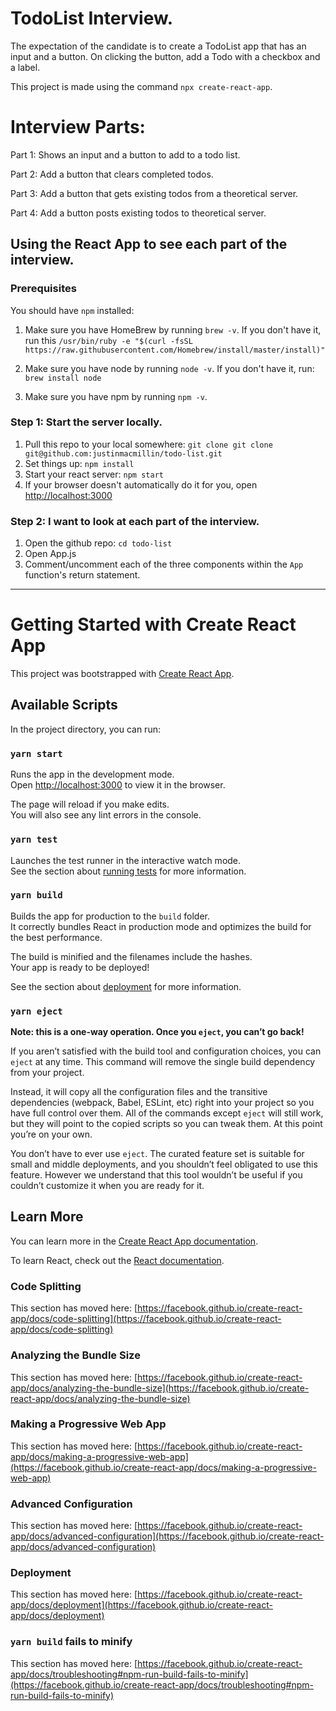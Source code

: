 # TodoList Interview.

The expectation of the candidate is to create a TodoList app that has an input and a button. On clicking the button, add a Todo with a checkbox and a label.

This project is made using the command `npx create-react-app`.

# Interview Parts:

Part 1: Shows an input and a button to add to a todo list.

Part 2: Add a button that clears completed todos.

Part 3: Add a button that gets existing todos from a theoretical server.

Part 4: Add a button posts existing todos to theoretical server.

## Using the React App to see each part of the interview.

### Prerequisites
You should have `npm` installed:

1. Make sure you have HomeBrew by running `brew -v`. If you don't have it, run this `/usr/bin/ruby -e "$(curl -fsSL https://raw.githubusercontent.com/Homebrew/install/master/install)"`

2. Make sure you have node by running `node -v`. If you don't have it, run: `brew install node`

3. Make sure you have npm by running `npm -v`.

### Step 1: Start the server locally.

1. Pull this repo to your local somewhere: `git clone git clone git@github.com:justinmacmillin/todo-list.git`
2. Set things up: `npm install`
3. Start your react server: `npm start`
4. If your browser doesn't automatically do it for you, open [http://localhost:3000](http://localhost:3000)

### Step 2: I want to look at each part of the interview.

1. Open the github repo: `cd todo-list`
2. Open App.js
3. Comment/uncomment each of the three components within the `App` function's return statement.

-------------------------------------------------------------------------------

# Getting Started with Create React App

This project was bootstrapped with [Create React App](https://github.com/facebook/create-react-app).

## Available Scripts

In the project directory, you can run:

### `yarn start`

Runs the app in the development mode.\
Open [http://localhost:3000](http://localhost:3000) to view it in the browser.

The page will reload if you make edits.\
You will also see any lint errors in the console.

### `yarn test`

Launches the test runner in the interactive watch mode.\
See the section about [running tests](https://facebook.github.io/create-react-app/docs/running-tests) for more information.

### `yarn build`

Builds the app for production to the `build` folder.\
It correctly bundles React in production mode and optimizes the build for the best performance.

The build is minified and the filenames include the hashes.\
Your app is ready to be deployed!

See the section about [deployment](https://facebook.github.io/create-react-app/docs/deployment) for more information.

### `yarn eject`

**Note: this is a one-way operation. Once you `eject`, you can’t go back!**

If you aren’t satisfied with the build tool and configuration choices, you can `eject` at any time. This command will remove the single build dependency from your project.

Instead, it will copy all the configuration files and the transitive dependencies (webpack, Babel, ESLint, etc) right into your project so you have full control over them. All of the commands except `eject` will still work, but they will point to the copied scripts so you can tweak them. At this point you’re on your own.

You don’t have to ever use `eject`. The curated feature set is suitable for small and middle deployments, and you shouldn’t feel obligated to use this feature. However we understand that this tool wouldn’t be useful if you couldn’t customize it when you are ready for it.

## Learn More

You can learn more in the [Create React App documentation](https://facebook.github.io/create-react-app/docs/getting-started).

To learn React, check out the [React documentation](https://reactjs.org/).

### Code Splitting

This section has moved here: [https://facebook.github.io/create-react-app/docs/code-splitting](https://facebook.github.io/create-react-app/docs/code-splitting)

### Analyzing the Bundle Size

This section has moved here: [https://facebook.github.io/create-react-app/docs/analyzing-the-bundle-size](https://facebook.github.io/create-react-app/docs/analyzing-the-bundle-size)

### Making a Progressive Web App

This section has moved here: [https://facebook.github.io/create-react-app/docs/making-a-progressive-web-app](https://facebook.github.io/create-react-app/docs/making-a-progressive-web-app)

### Advanced Configuration

This section has moved here: [https://facebook.github.io/create-react-app/docs/advanced-configuration](https://facebook.github.io/create-react-app/docs/advanced-configuration)

### Deployment

This section has moved here: [https://facebook.github.io/create-react-app/docs/deployment](https://facebook.github.io/create-react-app/docs/deployment)

### `yarn build` fails to minify

This section has moved here: [https://facebook.github.io/create-react-app/docs/troubleshooting#npm-run-build-fails-to-minify](https://facebook.github.io/create-react-app/docs/troubleshooting#npm-run-build-fails-to-minify)
